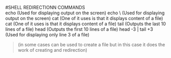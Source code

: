 #SHELL REDIRECTIONN COMMANDS	
echo (Used for displaying output on the screen)
echo \ (Used for displaying output on the screen)
cat (One of it uses is that it displays content of a file)
cat (One of it uses is that it displays content of a file)
tail (Outputs the last 10 lines of a file)
head (Outputs the first 10 lines of a file)
head -3 <filename> | tail +3 (Used for displaying only line 3 of a file)
> (in some cases can be used to create a file but in this case it does the work of creating and redirection)
